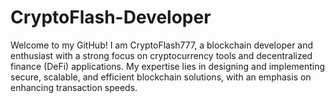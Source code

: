 # CryptoFlash-Developer
Welcome to my GitHub! I am CryptoFlash777, a blockchain developer and enthusiast with a strong focus on cryptocurrency tools and decentralized finance (DeFi) applications. My expertise lies in designing and implementing secure, scalable, and efficient blockchain solutions, with an emphasis on enhancing transaction speeds.
